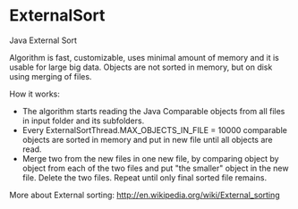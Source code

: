 ExternalSort
============

Java External Sort

Algorithm is fast, customizable, uses minimal amount of memory and it is usable for large big data.
Objects are not sorted in memory, but on disk using merging of files. 

How it works:

- The algorithm starts reading the Java Comparable objects from all files in input folder and its subfolders.
- Every ExternalSortThread.MAX_OBJECTS_IN_FILE = 10000 comparable objects are sorted in memory and put in new file until all objects are read.
- Merge two from the new files in one new file, by comparing object by object from each of the two files and put "the smaller" object in the new file. Delete the two files. Repeat until only final sorted file remains.

More about External sorting:
http://en.wikipedia.org/wiki/External_sorting